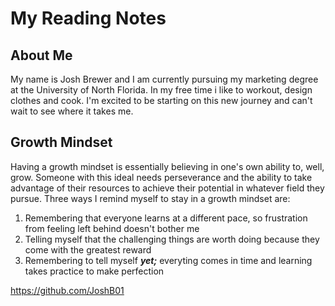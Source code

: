 # My Reading Notes

## About Me
My name is Josh Brewer and I am currently pursuing my marketing degree at the University of North Florida. In my free time i like to workout, design clothes and cook. I'm excited to be starting on this new journey and can't wait to see where it takes me.

## Growth Mindset
Having a growth mindset is essentially believing in one's own ability to, well, grow. Someone with this ideal needs perseverance and the ability to take advantage of their resources to achieve their potential in whatever field they pursue. Three ways I remind myself to stay in a growth mindset are:

1. Remembering that everyone learns at a different pace, so frustration from feeling left behind doesn't bother me
2. Telling myself that the challenging things are worth doing because they come with the greatest reward
3. Remembering to tell myself ***yet;*** everyting comes in time and learning takes practice to make perfection

https://github.com/JoshB01
